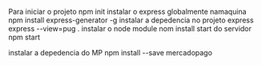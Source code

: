 
Para iniciar o projeto
npm init
instalar o express globalmente namaquina
npm install express-generator -g
instalar a depedencia no projeto express
express --view=pug .
instalar o node module
nom install
start do servidor
npm start

instalar a depedencia do MP
npm install --save mercadopago